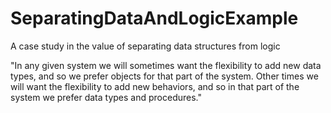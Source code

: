 # SeparatingDataAndLogicExample
A case study in the value of separating data structures from logic

"In any given system we will sometimes want the flexibility to add new data types, and so we prefer objects for that part of the system. 
Other times we will want the flexibility to add new behaviors, and so in that part of the system we prefer data types and procedures."
